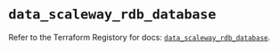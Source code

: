 # `data_scaleway_rdb_database`

Refer to the Terraform Registory for docs: [`data_scaleway_rdb_database`](https://registry.terraform.io/providers/scaleway/scaleway/2.19.0/docs/data-sources/rdb_database).
